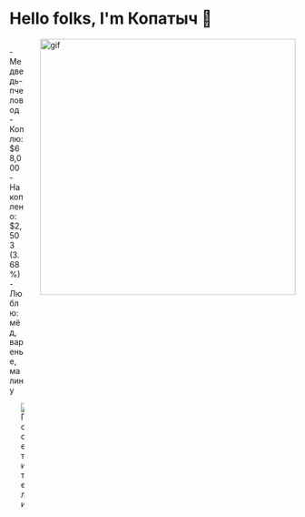 <h1>Hello folks, I'm Копатыч 🍯</h1>
<img align="right" alt="gif" src="https://media1.tenor.com/m/Bl4us8m7xfMAAAAd/%D1%82%D1%83%D0%B0%D0%BB%D0%B5%D1%82-%D0%BA%D0%BE%D0%BF%D0%B0%D1%82%D1%8B%D1%87.gif" width="450">
<p align="left">

<div style="display: flex; justify-content: space-between;">
  <!-- Текстовая часть -->
  <div style="flex: 1; max-width: 50%;">
    <p align="left">
      - Медведь-пчеловод<br>
      - Коплю: $68,000<br>
      - Накоплено: $2,503 (3.68%)<br>
      - Люблю: мёд, варенье, малину
    </p>
    <!-- Счётчик, выровненный по левому краю текста -->
    <div style="margin-left: 20px; margin-top: 10px;">
      <img src="https://img.shields.io/badge/🐝_Посетители_пасеки-1,257-gold?style=for-the-badge&logo=swarm&logoColor=white&labelColor=daa520" alt="Посетители">
    </div>
  </div>
</div>

<!---
Копатыч/Копатыч - это ✨ особый ✨ репозиторий
--->
